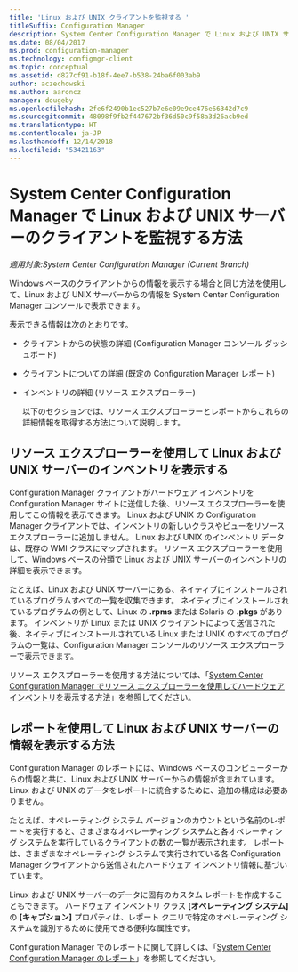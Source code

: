 ```yaml
---
title: 'Linux および UNIX クライアントを監視する '
titleSuffix: Configuration Manager
description: System Center Configuration Manager で Linux および UNIX サーバーのクライアントを監視します。
ms.date: 08/04/2017
ms.prod: configuration-manager
ms.technology: configmgr-client
ms.topic: conceptual
ms.assetid: d827cf91-b18f-4ee7-b538-24ba6f003ab9
author: aczechowski
ms.author: aaroncz
manager: dougeby
ms.openlocfilehash: 2fe6f2490b1ec527b7e6e09e9ce476e66342d7c9
ms.sourcegitcommit: 48098f9fb2f447672bf36d50c9f58a3d26acb9ed
ms.translationtype: HT
ms.contentlocale: ja-JP
ms.lasthandoff: 12/14/2018
ms.locfileid: "53421163"
---
```

# <a name="how-to-monitor-clients-for-linux-and-unix-servers-in-system-center-configuration-manager"></a>System Center Configuration Manager で Linux および UNIX サーバーのクライアントを監視する方法

*適用対象:System Center Configuration Manager (Current Branch)*

Windows ベースのクライアントからの情報を表示する場合と同じ方法を使用して、Linux および UNIX サーバーからの情報を System Center Configuration Manager コンソールで表示できます。  

 表示できる情報は次のとおりです。  

- クライアントからの状態の詳細 (Configuration Manager コンソール ダッシュボード)  

- クライアントについての詳細 (既定の Configuration Manager レポート)  

- インベントリの詳細 (リソース エクスプローラー)  

  以下のセクションでは、リソース エクスプローラーとレポートからこれらの詳細情報を取得する方法について説明します。  

##  <a name="BKMK_UseResourceExpforLnU"></a> リソース エクスプローラーを使用して Linux および UNIX サーバーのインベントリを表示する  

 Configuration Manager クライアントがハードウェア インベントリを Configuration Manager サイトに送信した後、リソース エクスプローラーを使用してこの情報を表示できます。 Linux および UNIX の Configuration Manager クライアントでは、インベントリの新しいクラスやビューをリソース エクスプローラーに追加しません。 Linux および UNIX のインベントリ データは、既存の WMI クラスにマップされます。 リソース エクスプローラーを使用して、Windows ベースの分類で Linux および UNIX サーバーのインベントリの詳細を表示できます。  

 たとえば、Linux および UNIX サーバーにある、ネイティブにインストールされているプログラムすべての一覧を収集できます。 ネイティブにインストールされているプログラムの例として、Linux の **.rpms** または Solaris の **.pkgs** があります。 インベントリが Linux または UNIX クライアントによって送信された後、ネイティブにインストールされている Linux または UNIX のすべてのプログラムの一覧は、Configuration Manager コンソールのリソース エクスプローラーで表示できます。  

 リソース エクスプローラーを使用する方法については、「[System Center Configuration Manager でリソース エクスプローラーを使用してハードウェア インベントリを表示する方法](../../../core/clients/manage/inventory/use-resource-explorer-to-view-hardware-inventory.md)」を参照してください。  

##  <a name="BKMK_UseReportsforLnU"></a> レポートを使用して Linux および UNIX サーバーの情報を表示する方法  
 Configuration Manager のレポートには、Windows ベースのコンピューターからの情報と共に、Linux および UNIX サーバーからの情報が含まれています。 Linux および UNIX のデータをレポートに統合するために、追加の構成は必要ありません。  

 たとえば、オペレーティング システム バージョンのカウントという名前のレポートを実行すると、さまざまなオペレーティング システムと各オペレーティング システムを実行しているクライアントの数の一覧が表示されます。 レポートは、さまざまなオペレーティング システムで実行されている各 Configuration Manager クライアントから送信されたハードウェア インベントリ情報に基づいています。  

 Linux および UNIX サーバーのデータに固有のカスタム レポートを作成することもできます。 ハードウェア インベントリ クラス **[オペレーティング システム]** の **[キャプション]** プロパティは、レポート クエリで特定のオペレーティング システムを識別するために使用できる便利な属性です。  

 Configuration Manager でのレポートに関して詳しくは、「[System Center Configuration Manager のレポート](../../../core/servers/manage/reporting.md)」を参照してください。  
